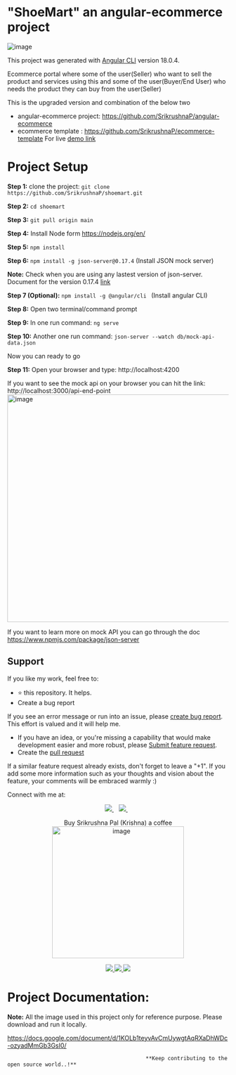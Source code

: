 # "ShoeMart" an angular-ecommerce project


![image](https://github.com/user-attachments/assets/38109a94-e98f-45fe-8ce8-32d81810b105)


This project was generated with [Angular CLI](https://github.com/angular/angular-cli) version 18.0.4.

Ecommerce portal where some of the user(Seller) who want to sell the product and services using this and some of the user(Buyer/End User) who needs the product they can buy from the user(Seller)

This is the upgraded version and combination of the below two

- angular-ecommerce project: https://github.com/SrikrushnaP/angular-ecommerce
- ecommerce template : https://github.com/SrikrushnaP/ecommerce-template For live [demo link](https://srikrushnap.github.io/ecommerce-template/)

# Project Setup

**Step 1:** clone the project: `git clone https://github.com/SrikrushnaP/shoemart.git`

**Step 2:** `cd shoemart`

**Step 3:** `git pull origin main`

**Step 4:** Install Node form https://nodejs.org/en/

**Step 5:** `npm install`

**Step 6:** `npm install -g json-server@0.17.4` (Install JSON mock server)

  **Note:** Check when you are using any lastest version of json-server. Document for the version 0.17.4 [link](https://www.npmjs.com/package/json-server/v/0.17.4)

**Step 7 (Optional):** `npm install -g @angular/cli ` (Install angular CLI)

**Step 8:** Open two terminal/command prompt

**Step 9:** In one run command: `ng serve`

**Step 10:** Another one run command: `json-server --watch db/mock-api-data.json`

Now you can ready to go

**Step 11:** Open your browser and type: http://localhost:4200

If you want to see the mock api on your browser you can hit the link: http://localhost:3000/api-end-point
<img width="518" alt="image" src="https://github.com/user-attachments/assets/7ae2607d-b5fa-425b-92dc-5873530bb777">


If you want to learn more on mock API you can go through the doc https://www.npmjs.com/package/json-server

## Support

If you like my work, feel free to:

- ⭐ this repository. It helps.
- Create a bug report

If you see an error message or run into an issue, please [create bug report](https://github.com/SrikrushnaP/shoemart/issues). This effort is valued and it will help me.

- If you have an idea, or you're missing a capability that would make development easier and more robust, please [Submit feature request](https://github.com/SrikrushnaP/ecommerce-template/issues/new).
- Create the [pull request ](https://github.com/SrikrushnaP/shoemart/pulls)

If a similar feature request already exists, don't forget to leave a "+1".
If you add some more information such as your thoughts and vision about the feature, your comments will be embraced warmly :)

Connect with me at:

<p align='center'>
  <a href="https://www.linkedin.com/in/srikrushnapal/">
    <img src="https://img.shields.io/badge/linkedin-%230077B5.svg?&style=for-the-badge&logo=linkedin&logoColor=white" />
  </a>&nbsp;&nbsp;
  <a href="https://stackoverflow.com/users/5852550/srikrushna">
    <img src="https://img.shields.io/badge/stackoverflow-%23E4405F.svg?&style=for-the-badge&logo=stackoverflow&logoColor=white" />        
  </a>&nbsp;&nbsp; 
</p>

<p align='center'>
  Buy Srikrushna Pal (Krishna) a coffee <br>

  <img width="300" alt="image" src="https://github.com/user-attachments/assets/4e100d90-b335-40e3-befd-ec8ed2935b50"> 
</p>
<p align='center'>
  <a href="#">
    <img src="https://img.shields.io/badge/Support_5_coffee-price_%3D_%E2%82%B959-blue" />        
  </a>
  <a href="#">
    <img src="https://img.shields.io/badge/Support_3_coffee-price_%3D_%E2%82%B939-red" />        
  </a>
  <a href="#">
    <img src="https://img.shields.io/badge/Support_a_coffee-price_%3D_%E2%82%B919-green" />        
  </a>
</p>

# Project Documentation:

**Note:** All the image used in this project only for reference purpose. Please download and run it locally.

https://docs.google.com/document/d/1KOLb1teyvAvCmUywgtAqRXaDhWDc-ozyadMmGb3GsI0/

                                                **Keep contributing to the open source world..!**
